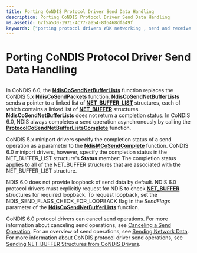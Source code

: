 ```yaml
---
title: Porting CoNDIS Protocol Driver Send Data Handling
description: Porting CoNDIS Protocol Driver Send Data Handling
ms.assetid: 67f5a530-1971-4c77-ae54-8f6468dfa49f
keywords: ["porting protocol drivers WDK networking , send and receive operations"]
---
```


# Porting CoNDIS Protocol Driver Send Data Handling


## <a href="" id="ddk-porting-ndis-protocol-driver-send-data-handling-nd"></a>


In CoNDIS 6.0, the [**NdisCoSendNetBufferLists**](https://msdn.microsoft.com/library/windows/hardware/ff561728) function replaces the CoNDIS 5.x [**NdisCoSendPackets**](https://msdn.microsoft.com/library/windows/hardware/ff551890) function. **NdisCoSendNetBufferLists** sends a pointer to a linked list of [**NET\_BUFFER\_LIST**](https://msdn.microsoft.com/library/windows/hardware/ff568388) structures, each of which contains a linked list of [**NET\_BUFFER**](https://msdn.microsoft.com/library/windows/hardware/ff568376) structures. **NdisCoSendNetBufferLists** does not return a completion status. In CoNDIS 6.0, NDIS always completes a send operation asynchronously by calling the [**ProtocolCoSendNetBufferListsComplete**](https://msdn.microsoft.com/library/windows/hardware/ff570257) function.

CoNDIS 5.x miniport drivers specify the completion status of a send operation as a parameter to the [**NdisMCoSendComplete**](https://msdn.microsoft.com/library/windows/hardware/ff553475) function. CoNDIS 6.0 miniport drivers, however, specify the completion status in the NET\_BUFFER\_LIST structure's **Status** member: The completion status applies to all of the NET\_BUFFER structures that are associated with the NET\_BUFFER\_LIST structure.

NDIS 6.0 does not provide loopback of send data by default. NDIS 6.0 protocol drivers must explicitly request for NDIS to check [**NET\_BUFFER**](https://msdn.microsoft.com/library/windows/hardware/ff568376) structures for required loopback. To request loopback, set the NDIS\_SEND\_FLAGS\_CHECK\_FOR\_LOOPBACK flag in the *SendFlags* parameter of the [**NdisCoSendNetBufferLists**](https://msdn.microsoft.com/library/windows/hardware/ff561728) function.

CoNDIS 6.0 protocol drivers can cancel send operations. For more information about canceling send operations, see [Canceling a Send Operation](canceling-a-send-operation.md). For an overview of send operations, see [Sending Network Data](sending-network-data.md). For more information about CoNDIS protocol driver send operations, see [Sending NET\_BUFFER Structures from CoNDIS Drivers](sending-net-buffer-structures-from-condis-drivers.md).

 

 





